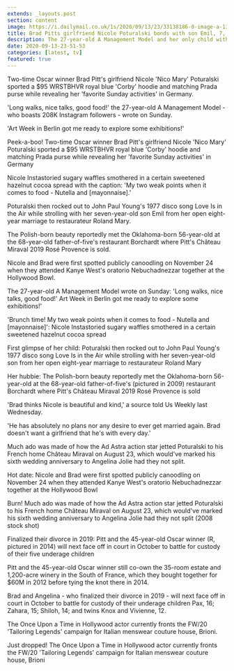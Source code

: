 ```yaml
---
extends: _layouts.post
section: content
image: https://i.dailymail.co.uk/1s/2020/09/13/23/33138186-0-image-a-13_1600036321800.jpg 
title: Brad Pitts girlfriend Nicole Poturalski bonds with son Emil, 7, over brunch in Berlin 
description: The 27-year-old A Management Model and her only child with husband Roland Mary enjoyed waffles smothered in Nutella 
date: 2020-09-13-23-51-53 
categories: [latest, tv] 
featured: true 
--- 
```

Two-time Oscar winner Brad Pitt's girlfriend Nicole 'Nico Mary' Poturalski sported a $95 WRSTBHVR royal blue 'Corby' hoodie and matching Prada purse while revealing her 'favorite Sunday activities' in Germany.

'Long walks, nice talks, good food!' the 27-year-old A Management Model - who boasts 208K Instagram followers - wrote on Sunday.

'Art Week in Berlin got me ready to explore some exhibitions!'  

Peek-a-boo! Two-time Oscar winner Brad Pitt's girlfriend Nicole 'Nico Mary' Poturalski sported a $95 WRSTBHVR royal blue 'Corby' hoodie and matching Prada purse while revealing her 'favorite Sunday activities' in Germany

Nicole Instastoried sugary waffles smothered in a certain sweetened hazelnut cocoa spread with the caption: 'My two weak points when it comes to food - Nutella and [mayonnaise].'

Poturalski then rocked out to John Paul Young's 1977 disco song Love Is in the Air while strolling with her seven-year-old son Emil from her open eight-year marriage to restaurateur Roland Mary.

The Polish-born beauty reportedly met the Oklahoma-born 56-year-old at the 68-year-old father-of-five's restaurant Borchardt where Pitt's Château Miraval 2019 Rosé Provence is sold. 

Nicole and Brad were first spotted publicly canoodling on November 24 when they attended Kanye West's oratorio Nebuchadnezzar together at the Hollywood Bowl.  

The 27-year-old A Management Model wrote on Sunday: 'Long walks, nice talks, good food!' Art Week in Berlin got me ready to explore some exhibitions!'

'Brunch time! My two weak points when it comes to food - Nutella and [mayonnaise]': Nicole Instastoried sugary waffles smothered in a certain sweetened hazelnut cocoa spread

First glimpse of her child: Poturalski then rocked out to John Paul Young's 1977 disco song Love Is in the Air while strolling with her seven-year-old son from her open eight-year marriage to restaurateur Roland Mary

Her hubbie: The Polish-born beauty reportedly met the Oklahoma-born 56-year-old at the 68-year-old father-of-five's (pictured in 2009) restaurant Borchardt where Pitt's Château Miraval 2019 Rosé Provence is sold 

'Brad thinks Nicole is beautiful and kind,' a source told Us Weekly last Wednesday.

'He has absolutely no plans nor any desire to ever get married again. Brad doesn't want a girlfriend that he's with every day.'

Much ado was made of how the Ad Astra action star jetted Poturalski to his French home Château Miraval on August 23, which would've marked his sixth wedding anniversary to Angelina Jolie had they not split. 

Hot date: Nicole and Brad were first spotted publicly canoodling on November 24 when they attended Kanye West's oratorio Nebuchadnezzar together at the Hollywood Bowl

Burn! Much ado was made of how the Ad Astra action star jetted Poturalski to his French home Château Miraval on August 23, which would've marked his sixth wedding anniversary to Angelina Jolie had they not split (2008 stock shot)

Finalized their divorce in 2019: Pitt and the 45-year-old Oscar winner (R, pictured in 2014) will next face off in court in October to battle for custody of their five underage children 

Pitt and the 45-year-old Oscar winner still co-own the 35-room estate and 1,200-acre winery in the South of France, which they bought together for $60M in 2012 before tying the knot there in 2014.

Brad and Angelina - who finalized their divorce in 2019 - will next face off in court in October to battle for custody of their underage children Pax, 16; Zahara, 15; Shiloh, 14; and twins Knox and Vivienne, 12.

The Once Upon a Time in Hollywood actor currently fronts the FW/20 'Tailoring Legends' campaign for Italian menswear couture house, Brioni.

Just dropped! The Once Upon a Time in Hollywood actor currently fronts the FW/20 'Tailoring Legends' campaign for Italian menswear couture house, Brioni

